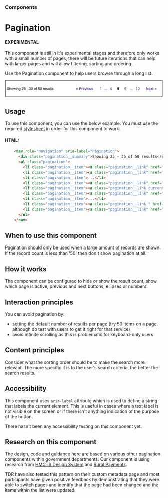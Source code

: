 ### Components
# Pagination
#### EXPERIMENTAL
This component is still in it's experimental stages and therefore only works with a small number of pages, there will be future iterations that can help with larger pages and will allow filtering, sorting and ordering. 

Use the Pagination component to help users browse through a long list.

![Pagination image](/images/pagination.png "pagination image")

## Usage
To use this component, you can use the below example. You must use the required [stylesheet](/components/pagination/styles.scss) in order for this component to work. 

#### HTML:
```html
    <nav role="navigation" aria-label="Pagination">
      <div class="pagination__summary">Showing 25 - 35 of 50 results</div>
      <ul class="pagination">
        <li class="pagination__item"><a class="pagination__link" href="#0" aria-label="Previous page"><span aria-hidden="true" role="presentation">&laquo;</span> Previous</a></li>
        <li class="pagination__item"><a class="pagination__link" href="#0" aria-current="true" aria-label="Page 1">1</a></li>
        <li class="pagination__item">...</li>
        <li class="pagination__item"><a class="pagination__link" href="#0" aria-label="Page 4">4</a></li>
        <li class="pagination__item"><a class="pagination__link current" href="#0" aria-label="Page 5, current page">5</a></li>
        <li class="pagination__item"><a class="pagination__link" href="#0" aria-label="Page 6">6</a></li>
        <li class="pagination__item">...</li>
        <li class="pagination__item"><a class="pagination__link " href="#0" aria-label="Page 10">10</a></li>
        <li class="pagination__item"><a class="pagination__link" href="#0" aria-label="Next page">Next <span aria-hidden="true" role="presentation">&raquo;</span></a></li>
      </ul>
    </nav>
```

## When to use this component
Pagination should only be used when a large amount of records are shown. If the record count is less than '50' then don't show pagination at all.

## How it works
The component can be configured to hide or show the result count, show which page is active, previous and next buttons, ellipses or numbers.

## Interaction principles
You can avoid pagination by:
- setting the default number of results per page (try 50 items on a page, although do test with users to get it right for that service)
- avoid infinite scrolling as this is problematic for keyboard-only users

## Content principles
Consider what the sorting order should be to make the search more relevant. The more specific it is to the user's search criteria, the better the search results.

## Accessibility
This component uses `aria-label` attribute which is used to define a string that labels the current element. This is useful in cases where a text label is not visible on the screen or if there isn't anything indication of the purpose of the button.

There hasn't been any accessibility testing on this component yet.

## Research on this component
The design, code and guidance here are based on various other pagination components within government departments. Our component is using research from [HMCTS Design System](https://hmcts-design-system.herokuapp.com/components/pagination) and [Rural Payments](http://rural-payments-styleguide.herokuapp.com/pagination/).

TDR have also tested this pattern on their custom metadata page and most participants have given positive feedback by demonstrating that they were able to switch pages and identify that the page had been changed and the items within the list were updated.